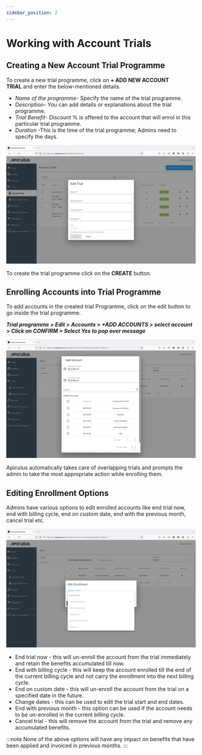 ```yaml
---
sidebar_position: 2
---
```

# Working with Account Trials

## Creating a New Account Trial Programme

To create a new trial programme, click on **+ ADD NEW ACCOUNT TRIAL** and enter the below-mentioned details.

- _Name of the programme-_ Specify the name of the trial programme.
- _Description-_ You can add details or explanations about the trial programme.
- _Trial Benefit_- Discount % is offered to the account that will enrol in this particular trial programme.
- _Duration_ -This is the time of the trial programme; Admins need to specify the days.

![Working with Account Trials](img/AccountTrials1.png)

To create the trial programme click on the **CREATE** button.

## Enrolling Accounts into Trial Programme

To add accounts in the created trial Programme, click on the edit button to go inside the trial programme.

**_Trial programme > Edit > Accounts > +ADD ACCOUNTS > select account > Click on CONFIRM > Select Yes to pop over message_**

![Working with Account Trials](img/AccountTrials2.png)

Apiculus automatically takes care of overlapping trials and prompts the admin to take the most appropriate action while enrolling them.

## Editing Enrollment Options

Admins have various options to edit enrolled accounts like end trial now, end with billing cycle, end on custom date, end with the previous month, cancel trial etc.

![Working with Account Trials](img/AccountTrials3.png)

- End trial now - this will un-enroll the account from the trial immediately and retain the benefits accumulated till now.
- End with billing cycle - this will keep the account enrolled till the end of the current billing cycle and not carry the enrollment into the next billing cycle.
- End on custom date - this will un-enroll the account from the trial on a specified date in the future.
- Change dates - this can be used to edit the trial start and end dates.
- End with previous month - this option can be used if the account needs to be un-enrolled in the current billing cycle.
- Cancel trial - this will remove the account from the trial and remove any accumulated benefits.

:::note
None of the above options will have any impact on benefits that have been applied and invoiced in previous months.
:::